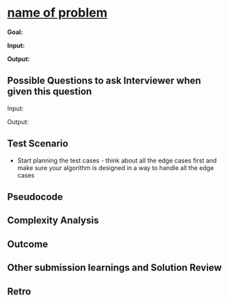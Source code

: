 # [name of problem](link)

**Goal:** 

**Input:**


**Output:**



## Possible Questions to ask Interviewer when given this question

Input: 


Output:

## Test Scenario

- Start planning the test cases - think about all the edge cases first and make sure your algorithm is designed in a way to handle all the edge cases

## Pseudocode


## Complexity Analysis


## Outcome


## Other submission learnings and Solution Review

## Retro
